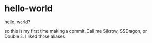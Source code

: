 # hello-world
hello, world?

so this is my first time making a commit. Call me Silcrow, SSDragon, or Double S. I liked those aliases.
